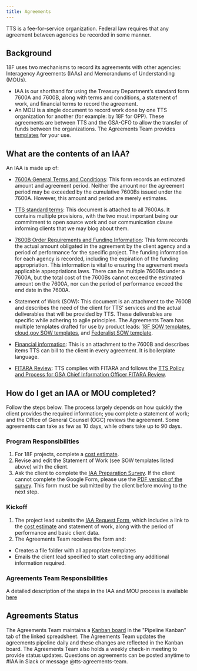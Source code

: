 ```yaml
---
title: Agreements
---
```


TTS is a fee-for-service organization. Federal law requires that any agreement between agencies be recorded in some manner.

## Background

18F uses two mechanisms to record its agreements with other agencies: Interagency Agreements (IAAs) and Memorandums of Understanding (MOUs).

- IAA is our shorthand for using the Treasury Department&rsquo;s standard form 7600A and 7600B, along with terms and conditions, a statement of work, and financial terms to record the agreement.
- An MOU is a single document to record work done by one TTS organization for another (for example: by 18F for OPP). These agreements are between TTS and the GSA-CFO to allow the transfer of funds between the organizations. The Agreements Team provides [templates](https://drive.google.com/drive/folders/0BwxvcCvwvTB3VXA0NjlXYXpGSTg) for your use.

## What are the contents of an IAA?

An IAA is made up of:

- [7600A General Terms and Conditions](https://fiscal.treasury.gov/files/forms/form-7600a.pdf): This form records an estimated amount and agreement period. Neither the amount nor the agreement period may be exceeded by the cumulative 7600Bs issued under the 7600A. However, this amount and period are merely estimates.

- [TTS standard terms](https://docs.google.com/document/d/10hfF-nKJf9F7j936EBdzQO7jQZkJpsSueCE5-oSPtM0/edit): This document is attached to all 7600As. It contains multiple provisions, with the two most important being our commitment to open source work and our communication clause informing clients that we may blog about them.

- [7600B Order Requirements and Funding Information](https://fiscal.treasury.gov/files/forms/form-7600b.pdf): This form records the actual amount obligated in the agreement by the client agency and a period of performance for the specific project. The funding information for each agency is recorded, including the expiration of the funding appropriation. This information is vital to ensuring the agreement meets applicable appropriations laws. There can be multiple 7600Bs under a 7600A, but the total cost of the 7600Bs cannot exceed the estimated amount on the 7600A, nor can the period of performance exceed the end date in the 7600A.

- Statement of Work (SOW): This document is an attachment to the 7600B and describes the need of the client for TTS' services and the actual deliverables that will be provided by TTS. These deliverables are specific while adhering to agile principles. The Agreements Team has multiple templates drafted for use by product leads: [18F SOW templates](https://docs.google.com/spreadsheets/d/11yeM0k6bLKVmvkmN2JM-a26a0S-7QwSwImM7saaV1EY/edit#gid=1280120992), [cloud.gov SOW templates](https://drive.google.com/drive/folders/0BwxvcCvwvTB3Z3RZbFZVUDhxaDA), and [Federalist SOW template](https://drive.google.com/drive/folders/0BwxvcCvwvTB3XzZiSkJUek9lbGs).

- [Financial information](https://docs.google.com/document/d/1P1HXk1tGnUjKI6pfiRPqJlSJkk-yCUKGsipRZ2Ede_A/edit): This is an attachment to the 7600B and describes items TTS can bill to the client in every agreement. It is boilerplate language.

- [FITARA Review](https://drive.google.com/drive/folders/1mkCzj55hm7f3GRSSUsH9hhlSXkf0-1f9): TTS complies with FITARA and follows the [TTS Policy and Process for GSA Chief Information Officer FITARA Review](https://docs.google.com/document/d/1sO8cE3eyTclOkwnxNTMG5dg2qhP3AmJesGobM1m_LQw/edit).

## How do I get an IAA or MOU completed?

Follow the steps below. The process largely depends on how quickly the client provides the required information; you complete a statement of work; and the Office of General Counsel (OGC) reviews the agreement. Some agreements can take as few as 10 days, while others take up to 90 days.

### Program Responsibilities

1. For 18F projects, complete a [cost estimate](https://drive.google.com/open?id=0BwzPQaT19ZdofjhPRGRhLW1BWGNQc1kzTHhZbDA2YW15UzhMd05jWDYxdEtob18yTEJkbTQ).
2. Revise and edit the Statement of Work (see SOW templates listed above) with the client.
3. Ask the client to complete the [IAA Preparation Survey](https://docs.google.com/forms/d/e/1FAIpQLSewf-GlKoHwnF5S_HAYAqMwLigFIZ5tha9D92l6wD38WhYdrw/viewform). If the client cannot complete the Google Form, please use the [PDF version of the survey](https://drive.google.com/drive/u/0/folders/1oVB660LSPhD-kAvy2fIFAItiA_4oTSzT). This form must be submitted by the client before moving to the next step.

### Kickoff

1. The project lead submits the [IAA Request Form](https://docs.google.com/a/gsa.gov/forms/d/e/1FAIpQLSdRQerRDxl4hPX_zTQJcY9fR9i0z3LI3dLQiKE0uyJ5fF666g/viewform), which includes a link to the [cost estimate](https://drive.google.com/open?id=0BwzPQaT19ZdofjhPRGRhLW1BWGNQc1kzTHhZbDA2YW15UzhMd05jWDYxdEtob18yTEJkbTQ) and statement of work, along with the period of performance and basic client data.
2. The Agreements Team receives the form and:
 - Creates a file folder with all appropriate templates
 - Emails the client lead specified to start collecting any additional information required.

### Agreements Team Responsibilities

A detailed description of the steps in the IAA and MOU process is available [here](https://docs.google.com/document/d/1cMCnTpRdEvKRDEvPtI-mcuy9u2nwLJH2FaxfJVacIVA/edit)

## Agreements Status

The Agreements Team maintains a [Kanban board](https://docs.google.com/spreadsheets/d/1v4QfXGaJVy9-CZ0n6cFLHGGs_5TL1l8uCh6ZyNYjMDk/edit#gid=1936372847) in the "Pipeline Kanban" tab of the linked spreadsheet. The Agreements Team updates the agreements pipeline daily and these changes are reflected in the Kanban board. The Agreements Team also holds a weekly check-in meeting to provide status updates. Questions on agreements can be posted anytime to #IAA in Slack or message @tts-agreements-team. 

